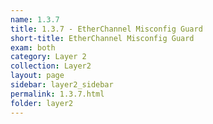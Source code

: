 ```yaml
---
name: 1.3.7
title: 1.3.7 - EtherChannel Misconfig Guard
short-title: EtherChannel Misconfig Guard
exam: both
category: Layer 2
collection: Layer2
layout: page
sidebar: layer2_sidebar
permalink: 1.3.7.html
folder: layer2
---
```

